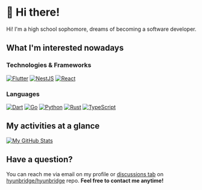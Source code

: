 # 👋 Hi there!
Hi! I'm a high school sophomore, dreams of becoming a software developer.

## What I'm interested nowadays
### Technologies & Frameworks
[![Flutter](https://img.shields.io/badge/Flutter-02569B?style=for-the-badge&logo=Flutter&logoColor=white)](https://flutter.dev/)
[![NestJS](https://img.shields.io/badge/NestJS-E0234E?style=for-the-badge&logo=NestJS&logoColor=white)](https://nestjs.com/)
[![React](https://img.shields.io/badge/React-61DAFB?style=for-the-badge&logo=React&logoColor=black)](https://reactjs.org/)
### Languages
[![Dart](https://img.shields.io/badge/Dart-3178C6?style=for-the-badge&logo=Dart&logoColor=white)](https://dart.dev/)
[![Go](https://img.shields.io/badge/Go-00ADD8?style=for-the-badge&logo=Go&logoColor=white)](https://golang.org/)
[![Python](https://img.shields.io/badge/Python-3776AB?style=for-the-badge&logo=Python&logoColor=white)](https://www.python.org/)
[![Rust](https://img.shields.io/badge/Rust-000000?style=for-the-badge&logo=Rust&logoColor=white)](https://www.rust-lang.org/)
[![TypeScript](https://img.shields.io/badge/TypeScript-3178C6?style=for-the-badge&logo=TypeScript&logoColor=white)](https://www.typescriptlang.org/)

## My activities at a glance
[![My GitHub Stats](https://github-readme-stats.vercel.app/api?username=hyunbridge&count_private=true&show_icons=true)](https://github.com/hyunbridge)

## Have a question?
You can reach me via email on my profile or [discussions tab](https://github.com/hyunbridge/hyunbridge/discussions) on [hyunbridge/hyunbridge](https://github.com/hyunbridge/hyunbridge) repo. **Feel free to contact me anytime!**
